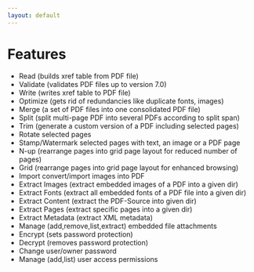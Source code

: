```yaml
---
layout: default
---
```


# Features

* Read (builds xref table from PDF file)
* Validate (validates PDF files up to version 7.0)
* Write (writes xref table to PDF file)
* Optimize (gets rid of redundancies like duplicate fonts, images)
* Merge (a set of PDF files into one consolidated PDF file)
* Split (split multi-page PDF into several PDFs according to split span)
* Trim (generate a custom version of a PDF  including selected pages)
* Rotate selected pages
* Stamp/Watermark selected pages with text, an image or a PDF page
* N-up (rearrange pages into grid page layout for reduced number of pages)
* Grid (rearrange pages into grid page layout for enhanced browsing)
* Import convert/import images into PDF
* Extract Images (extract embedded images of a PDF into a given dir)
* Extract Fonts (extract all embedded fonts of a PDF file into a given dir)
* Extract Content (extract the PDF-Source into given dir)
* Extract Pages (extract specific pages into a given dir)
* Extract Metadata (extract XML metadata)
* Manage (add,remove,list,extract) embedded file attachments
* Encrypt (sets password protection)
* Decrypt (removes password protection)
* Change user/owner password
* Manage (add,list) user access permissions